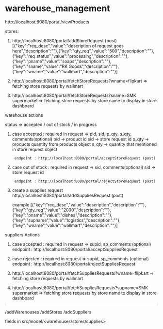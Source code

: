 # warehouse_management

http://localhost:8080/portal/viewProducts


stores:

1. http://localhost:8080/portal/addStoreRequest   (post)
	[{"key":"req_desc","value":"description of request goes here","description":""},{"key":"qty_req","value":"500","description":""},{"key":"req_status","value":"processing","description":""},{"key":"pname","value":"soaps","description":""},{"key":"sname","value":"RK Goods","description":""},{"key":"wname","value":"wallmart","description":""}]

2. http://localhost:8080/portal/fetchStoreRequests?wname=flipkart => fetching store requests by wallmart

3. http://localhost:8080/portal/fetchStoreRequests?sname=SMK supermarket => fetching store requests by store name to 	   display in store dashboard


warehouse actions

status => accepted / out of stock / in progress

1. case accepted :
		required in request => pid, sid, p_qty, s_qty, comments(optional)
		pid -> product id
		sid -> store request id
		p_qty -> products quantity from products object
		s_qty -> quantity that mentioned in store request object

		endpoint : http://localhost:8080/portal/acceptStoreRequest (post)

2. case out of stock :
		required in request => sid, comments(optional)
		sid -> store request id

		endpoint : http://localhost:8080/portal/rejectStoreRequest (post)
3. create a supplies request
	http://localhost:8080/portal/addSuppliesRequest (post)

	example
	[{"key":"req_desc","value":"description","description":""},{"key":"qty_req","value":"2000","description":""},{"key":"pname","value":"dishes","description":""},{"key":"supname","value":"logistics","description":""},{"key":"wname","value":"wallmart","description":""}]


suppliers Actions

1. case accepted :
	required in request => supid, sp_comments (optional)
	endpoint : http://localhost:8080/portal/acceptSuppliesRequest

2. case rejected :
	required in request => supid, sp_comments (optional)
	endpoint : http://localhost:8080/portal/rejectSuppliesRequest

3. http://localhost:8080/portal/fetchSuppliesRequests?wname=flipkart => fetching store requests by wallmart

4. http://localhost:8080/portal/fetchSuppliesRequests?supname=SMK supermarket => fetching store requests by store name to 	    display in store dashboard




-----------------------------

/addWarehouses
/addStores
/addSuppliers 

fields in src/model/<warehouses/stores/supplies>


